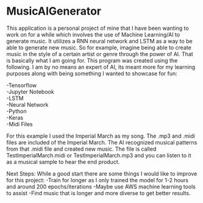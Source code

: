 # MusicAIGenerator
This application is a personal project of mine that I have been wanting to work on for a while which involves the use of Machine Learning/AI
to generate music. It utilizes a RNN neural network and LSTM as a way to be able to generate new music. So for example, imagine being able to
create music in the style of a certain artist or genre through the power of AI. That is basically what I am going for. This program was created
using the following. I am by no means an expert of AI, its meant more for my learning purposes along with being something I wanted to showcase
for fun:

-Tensorflow\
-Jupyter Notebook\
-LSTM\
-Neural Network\
-Python\
-Keras\
-Midi Files

For this example I used the Imperial March as my song. The .mp3 and .midi files are included of the Imperial March. The AI recognized musical patterns
from that .midi file and created new music. The file is called TestImperialMarch.midi or TestImperialMarch.mp3 and you can listen to it
as a musical sample to hear the end product.

Next Steps:
While a good start there are some things I would like to improve for this project:
  -Train for longer as I only trained the model for 1-2 hours and around 200 epochs/iterations
  -Maybe use AWS machine learning tools to assist 
  -Find music that is longer and more diverse to get better results.
